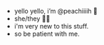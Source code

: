 - yello yello, i’m @peachiiiih 🦆 
- she/they 🏳️‍⚧️
- i'm very new to this stuff. 
- so be patient with me.

<!---
peachiiiih/peachiiiih is a ✨ special ✨ repository because its `README.md` (this file) appears on your GitHub profile.
You can click the Preview link to take a look at your changes.
--->
